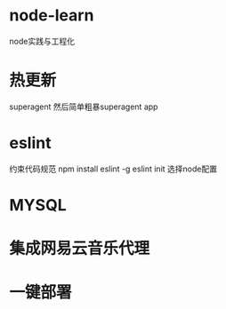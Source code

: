 # node-learn
node实践与工程化

# 热更新
superagent
然后简单粗暴superagent app

# eslint
约束代码规范
npm install eslint -g
eslint init 
选择node配置

# MYSQL

# 集成网易云音乐代理

# 一键部署

